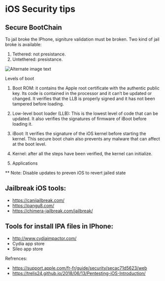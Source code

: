 # iOS Security tips


## Secure BootChain
To jail broke the IPhone, signiture validation must be broken. Two kind of jail broke is available:
1. Tethered: not presistance.
2. Untethered: presistance.



![Alternate image text](https://raw.githubusercontent.com/trelis24/trelis24.github.io/master/img/2018-06-13-Pentesting-iOS-Introduction/boot.png)

Levels of boot
1. Boot ROM: it contains the Apple root certificate with the authentic public key. Its code is contained in the processor and it can’t be updated or changed. It verifies that the LLB is properly signed and it has not been tampered before loading.
    
 2. Low-level boot loader (LLB): This is the lowest level of code that can be updated. It also verifies the signatures of firmware of iBoot before loading it.
    
3. iBoot: It verifies the signature of the iOS kernel before starting the kernel. This secure boot chain also prevents any malware that can affect at the boot level.

4. Kernel: after all the steps have been verified, the kernel can initialize.
5. Applications

** Note: Disable updates to preven iOS to revert jailed state

## Jailbreak iOS tools:
- https://canijailbreak.com/
- https://pangu8.com/
- https://chimera-jailbreak.com/jailbreak/
## Tools for install IPA files in IPhone:
- http://www.cydiaimpactor.com/
- Cydia app store
- Sileo app store

Refrences:
- https://support.apple.com/fr-fr/guide/security/secac71d5623/web
- https://trelis24.github.io/2018/06/13/Pentesting-iOS-Introduction/
